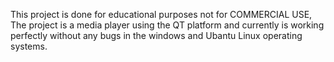 This project is done for educational purposes not for COMMERCIAL USE, The project is a media player using the QT platform and currently is working perfectly without any bugs in the windows and Ubantu Linux operating systems.
